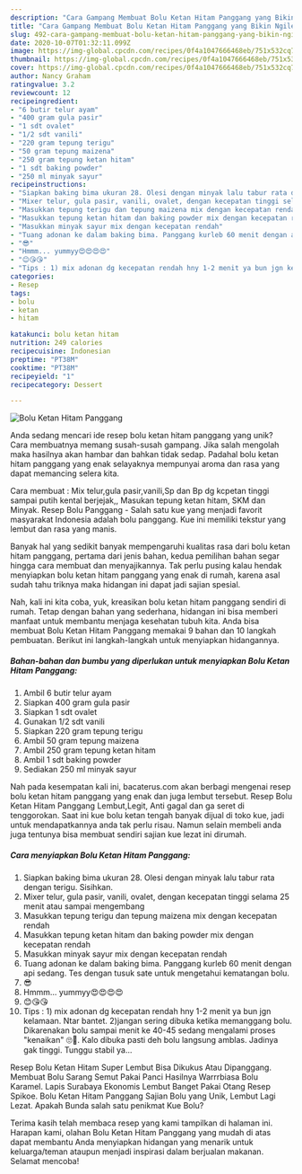 ```yaml
---
description: "Cara Gampang Membuat Bolu Ketan Hitam Panggang yang Bikin Ngiler"
title: "Cara Gampang Membuat Bolu Ketan Hitam Panggang yang Bikin Ngiler"
slug: 492-cara-gampang-membuat-bolu-ketan-hitam-panggang-yang-bikin-ngiler
date: 2020-10-07T01:32:11.099Z
image: https://img-global.cpcdn.com/recipes/0f4a1047666468eb/751x532cq70/bolu-ketan-hitam-panggang-foto-resep-utama.jpg
thumbnail: https://img-global.cpcdn.com/recipes/0f4a1047666468eb/751x532cq70/bolu-ketan-hitam-panggang-foto-resep-utama.jpg
cover: https://img-global.cpcdn.com/recipes/0f4a1047666468eb/751x532cq70/bolu-ketan-hitam-panggang-foto-resep-utama.jpg
author: Nancy Graham
ratingvalue: 3.2
reviewcount: 12
recipeingredient:
- "6 butir telur ayam"
- "400 gram gula pasir"
- "1 sdt ovalet"
- "1/2 sdt vanili"
- "220 gram tepung terigu"
- "50 gram tepung maizena"
- "250 gram tepung ketan hitam"
- "1 sdt baking powder"
- "250 ml minyak sayur"
recipeinstructions:
- "Siapkan baking bima ukuran 28. Olesi dengan minyak lalu tabur rata dengan terigu. Sisihkan."
- "Mixer telur, gula pasir, vanili, ovalet, dengan kecepatan tinggi selama 25 menit atau sampai mengembang"
- "Masukkan tepung terigu dan tepung maizena mix dengan kecepatan rendah"
- "Masukkan tepung ketan hitam dan baking powder mix dengan kecepatan rendah"
- "Masukkan minyak sayur mix dengan kecepatan rendah"
- "Tuang adonan ke dalam baking bima. Panggang kurleb 60 menit dengan api sedang. Tes dengan tusuk sate untuk mengetahui kematangan bolu."
- "😎"
- "Hmmm... yummyy😍😍😍😍"
- "😊😘😘"
- "Tips : 1) mix adonan dg kecepatan rendah hny 1-2 menit ya bun jgn kelamaan. Ntar bantet. 2)jangan sering dibuka ketika memanggang bolu. Dikarenakan bolu sampai menit ke 40-45 sedang mengalami proses &#34;kenaikan&#34; 🙄🤔. Kalo dibuka pasti deh bolu langsung amblas. Jadinya gak tinggi. Tunggu stabil ya..."
categories:
- Resep
tags:
- bolu
- ketan
- hitam

katakunci: bolu ketan hitam 
nutrition: 249 calories
recipecuisine: Indonesian
preptime: "PT38M"
cooktime: "PT38M"
recipeyield: "1"
recipecategory: Dessert

---
```



![Bolu Ketan Hitam Panggang](https://img-global.cpcdn.com/recipes/0f4a1047666468eb/751x532cq70/bolu-ketan-hitam-panggang-foto-resep-utama.jpg)

Anda sedang mencari ide resep bolu ketan hitam panggang yang unik? Cara membuatnya memang susah-susah gampang. Jika salah mengolah maka hasilnya akan hambar dan bahkan tidak sedap. Padahal bolu ketan hitam panggang yang enak selayaknya mempunyai aroma dan rasa yang dapat memancing selera kita.

Cara membuat : Mix telur,gula pasir,vanili,Sp dan Bp dg kcpetan tinggi sampai putih kental berjejak,, Masukan tepung ketan hitam, SKM dan Minyak. Resep Bolu Panggang - Salah satu kue yang menjadi favorit masyarakat Indonesia adalah bolu panggang. Kue ini memiliki tekstur yang lembut dan rasa yang manis.

Banyak hal yang sedikit banyak mempengaruhi kualitas rasa dari bolu ketan hitam panggang, pertama dari jenis bahan, kedua pemilihan bahan segar hingga cara membuat dan menyajikannya. Tak perlu pusing kalau hendak menyiapkan bolu ketan hitam panggang yang enak di rumah, karena asal sudah tahu triknya maka hidangan ini dapat jadi sajian spesial.


Nah, kali ini kita coba, yuk, kreasikan bolu ketan hitam panggang sendiri di rumah. Tetap dengan bahan yang sederhana, hidangan ini bisa memberi manfaat untuk membantu menjaga kesehatan tubuh kita. Anda bisa membuat Bolu Ketan Hitam Panggang memakai 9 bahan dan 10 langkah pembuatan. Berikut ini langkah-langkah untuk menyiapkan hidangannya.

<!--inarticleads1-->

##### Bahan-bahan dan bumbu yang diperlukan untuk menyiapkan Bolu Ketan Hitam Panggang:

1. Ambil 6 butir telur ayam
1. Siapkan 400 gram gula pasir
1. Siapkan 1 sdt ovalet
1. Gunakan 1/2 sdt vanili
1. Siapkan 220 gram tepung terigu
1. Ambil 50 gram tepung maizena
1. Ambil 250 gram tepung ketan hitam
1. Ambil 1 sdt baking powder
1. Sediakan 250 ml minyak sayur


Nah pada kesempatan kali ini, bacaterus.com akan berbagi mengenai resep bolu ketan hitam panggang yang enak dan juga lembut tersebut. Resep Bolu Ketan Hitam Panggang Lembut,Legit, Anti gagal dan ga seret di tenggorokan. Saat ini kue bolu ketan tengah banyak dijual di toko kue, jadi untuk mendapatkannya anda tak perlu risau. Namun selain membeli anda juga tentunya bisa membuat sendiri sajian kue lezat ini dirumah. 

<!--inarticleads2-->

##### Cara menyiapkan Bolu Ketan Hitam Panggang:

1. Siapkan baking bima ukuran 28. Olesi dengan minyak lalu tabur rata dengan terigu. Sisihkan.
1. Mixer telur, gula pasir, vanili, ovalet, dengan kecepatan tinggi selama 25 menit atau sampai mengembang
1. Masukkan tepung terigu dan tepung maizena mix dengan kecepatan rendah
1. Masukkan tepung ketan hitam dan baking powder mix dengan kecepatan rendah
1. Masukkan minyak sayur mix dengan kecepatan rendah
1. Tuang adonan ke dalam baking bima. Panggang kurleb 60 menit dengan api sedang. Tes dengan tusuk sate untuk mengetahui kematangan bolu.
1. 😎
1. Hmmm... yummyy😍😍😍😍
1. 😊😘😘
1. Tips : 1) mix adonan dg kecepatan rendah hny 1-2 menit ya bun jgn kelamaan. Ntar bantet. 2)jangan sering dibuka ketika memanggang bolu. Dikarenakan bolu sampai menit ke 40-45 sedang mengalami proses &#34;kenaikan&#34; 🙄🤔. Kalo dibuka pasti deh bolu langsung amblas. Jadinya gak tinggi. Tunggu stabil ya...


Resep Bolu Ketan Hitam Super Lembut Bisa Dikukus Atau Dipanggang. Membuat Bolu Sarang Semut Pakai Panci Hasilnya Warrrbiasa Bolu Karamel. Lapis Surabaya Ekonomis Lembut Banget Pakai Otang Resep Spikoe. Bolu Ketan Hitam Panggang Sajian Bolu yang Unik, Lembut Lagi Lezat. Apakah Bunda salah satu penikmat Kue Bolu? 

Terima kasih telah membaca resep yang kami tampilkan di halaman ini. Harapan kami, olahan Bolu Ketan Hitam Panggang yang mudah di atas dapat membantu Anda menyiapkan hidangan yang menarik untuk keluarga/teman ataupun menjadi inspirasi dalam berjualan makanan. Selamat mencoba!
